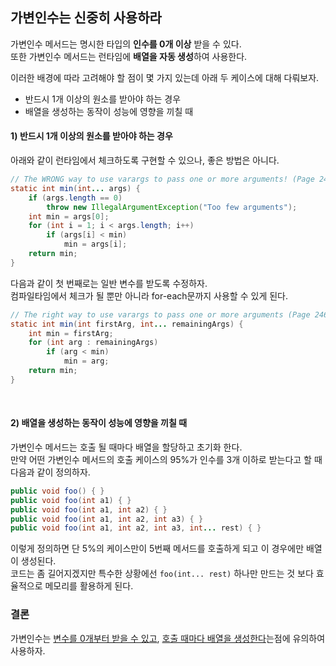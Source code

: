 ## 가변인수는 신중히 사용하라

가변인수 메서드는 명시한 타입의 **인수를 0개 이상** 받을 수 있다.  
또한 가변인수 메서드는 런타임에 **배열을 자동 생성**하여 사용한다.

이러한 배경에 따라 고려해야 할 점이 몇 가지 있는데 아래 두 케이스에 대해 다뤄보자.

- 반드시 1개 이상의 원소를 받아야 하는 경우
- 배열을 생성하는 동작이 성능에 영향을 끼칠 때



#### 1) 반드시 1개 이상의 원소를 받아야 하는 경우

아래와 같이 런타임에서 체크하도록 구현할 수 있으나, 좋은 방법은 아니다.

```java
// The WRONG way to use varargs to pass one or more arguments! (Page 245)
static int min(int... args) {
    if (args.length == 0)
        throw new IllegalArgumentException("Too few arguments");
    int min = args[0];
    for (int i = 1; i < args.length; i++)
        if (args[i] < min)
            min = args[i];
    return min;
}
```

다음과 같이 첫 번째로는 일반 변수를 받도록 수정하자.  
컴파일타임에서 체크가 될 뿐만 아니라 for-each문까지 사용할 수 있게 된다.

```java
// The right way to use varargs to pass one or more arguments (Page 246)
static int min(int firstArg, int... remainingArgs) {
    int min = firstArg;
    for (int arg : remainingArgs)
        if (arg < min)
            min = arg;
    return min;
}
```

<br>

#### 2) 배열을 생성하는 동작이 성능에 영향을 끼칠 때

가변인수 메서드는 호출 될 때마다 배열을 할당하고 초기화 한다.  
만약 어떤 가변인수 메서드의 호출 케이스의 95%가 인수를 3개 이하로 받는다고 할 때 다음과 같이 정의하자.

```java
public void foo() { }
public void foo(int a1) { }
public void foo(int a1, int a2) { }
public void foo(int a1, int a2, int a3) { }
public void foo(int a1, int a2, int a3, int... rest) { }
```

이렇게 정의하면 단 5%의 케이스만이 5번째 메서드를 호출하게 되고 이 경우에만 배열이 생성된다.  
코드는 좀 길어지겠지만 특수한 상황에선 `foo(int... rest)` 하나만 만드는 것 보다 효율적으로 메모리를 활용하게 된다.



### 결론

가변인수는 <ins>변수를 0개부터 받을 수 있고</ins>, <ins>호출 때마다 배열을 생성한다</ins>는점에 유의하여 사용하자.
